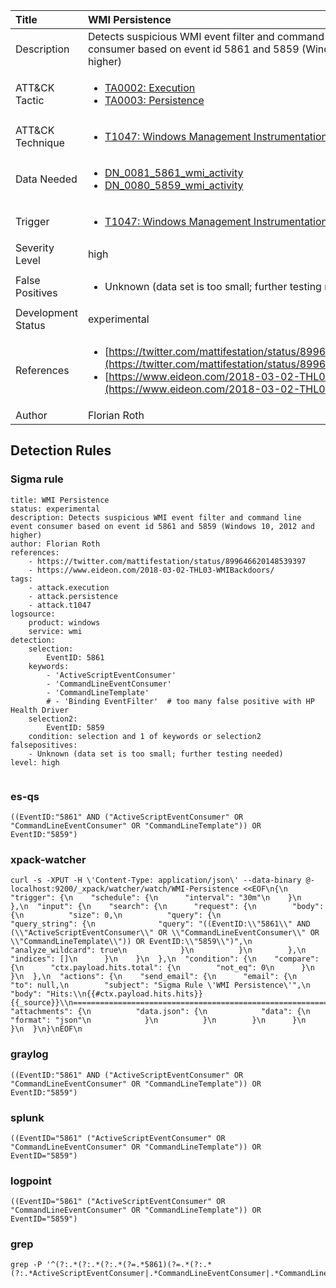 | Title                | WMI Persistence                                                                                                                                                 |
|:---------------------|:------------------------------------------------------------------------------------------------------------------------------------------------------------|
| Description          | Detects suspicious WMI event filter and command line event consumer based on event id 5861 and 5859 (Windows 10, 2012 and higher)                                                                                                                                           |
| ATT&amp;CK Tactic    | <ul><li>[TA0002: Execution](https://attack.mitre.org/tactics/TA0002)</li><li>[TA0003: Persistence](https://attack.mitre.org/tactics/TA0003)</li></ul>  |
| ATT&amp;CK Technique | <ul><li>[T1047: Windows Management Instrumentation](https://attack.mitre.org/techniques/T1047)</li></ul>                             |
| Data Needed          | <ul><li>[DN_0081_5861_wmi_activity](../Data_Needed/DN_0081_5861_wmi_activity.md)</li><li>[DN_0080_5859_wmi_activity](../Data_Needed/DN_0080_5859_wmi_activity.md)</li></ul>                                                         |
| Trigger              | <ul><li>[T1047: Windows Management Instrumentation](../Triggers/T1047.md)</li></ul>  |
| Severity Level       | high                                                                                                                                                 |
| False Positives      | <ul><li>Unknown (data set is too small; further testing needed)</li></ul>                                                                  |
| Development Status   | experimental                                                                                                                                                |
| References           | <ul><li>[https://twitter.com/mattifestation/status/899646620148539397](https://twitter.com/mattifestation/status/899646620148539397)</li><li>[https://www.eideon.com/2018-03-02-THL03-WMIBackdoors/](https://www.eideon.com/2018-03-02-THL03-WMIBackdoors/)</li></ul>                                                          |
| Author               | Florian Roth                                                                                                                                                |


## Detection Rules

### Sigma rule

```
title: WMI Persistence
status: experimental
description: Detects suspicious WMI event filter and command line event consumer based on event id 5861 and 5859 (Windows 10, 2012 and higher)
author: Florian Roth
references:
    - https://twitter.com/mattifestation/status/899646620148539397
    - https://www.eideon.com/2018-03-02-THL03-WMIBackdoors/
tags:
    - attack.execution
    - attack.persistence
    - attack.t1047
logsource:
    product: windows
    service: wmi
detection:
    selection:
        EventID: 5861
    keywords:
        - 'ActiveScriptEventConsumer'
        - 'CommandLineEventConsumer'
        - 'CommandLineTemplate'
        # - 'Binding EventFilter'  # too many false positive with HP Health Driver
    selection2:
        EventID: 5859
    condition: selection and 1 of keywords or selection2
falsepositives:
    - Unknown (data set is too small; further testing needed)
level: high


```





### es-qs
    
```
((EventID:"5861" AND ("ActiveScriptEventConsumer" OR "CommandLineEventConsumer" OR "CommandLineTemplate")) OR EventID:"5859")
```


### xpack-watcher
    
```
curl -s -XPUT -H \'Content-Type: application/json\' --data-binary @- localhost:9200/_xpack/watcher/watch/WMI-Persistence <<EOF\n{\n  "trigger": {\n    "schedule": {\n      "interval": "30m"\n    }\n  },\n  "input": {\n    "search": {\n      "request": {\n        "body": {\n          "size": 0,\n          "query": {\n            "query_string": {\n              "query": "((EventID:\\"5861\\" AND (\\"ActiveScriptEventConsumer\\" OR \\"CommandLineEventConsumer\\" OR \\"CommandLineTemplate\\")) OR EventID:\\"5859\\")",\n              "analyze_wildcard": true\n            }\n          }\n        },\n        "indices": []\n      }\n    }\n  },\n  "condition": {\n    "compare": {\n      "ctx.payload.hits.total": {\n        "not_eq": 0\n      }\n    }\n  },\n  "actions": {\n    "send_email": {\n      "email": {\n        "to": null,\n        "subject": "Sigma Rule \'WMI Persistence\'",\n        "body": "Hits:\\n{{#ctx.payload.hits.hits}}{{_source}}\\n================================================================================\\n{{/ctx.payload.hits.hits}}",\n        "attachments": {\n          "data.json": {\n            "data": {\n              "format": "json"\n            }\n          }\n        }\n      }\n    }\n  }\n}\nEOF\n
```


### graylog
    
```
((EventID:"5861" AND ("ActiveScriptEventConsumer" OR "CommandLineEventConsumer" OR "CommandLineTemplate")) OR EventID:"5859")
```


### splunk
    
```
((EventID="5861" ("ActiveScriptEventConsumer" OR "CommandLineEventConsumer" OR "CommandLineTemplate")) OR EventID="5859")
```


### logpoint
    
```
((EventID="5861" ("ActiveScriptEventConsumer" OR "CommandLineEventConsumer" OR "CommandLineTemplate")) OR EventID="5859")
```


### grep
    
```
grep -P '^(?:.*(?:.*(?:.*(?=.*5861)(?=.*(?:.*(?:.*ActiveScriptEventConsumer|.*CommandLineEventConsumer|.*CommandLineTemplate))))|.*5859))'
```



